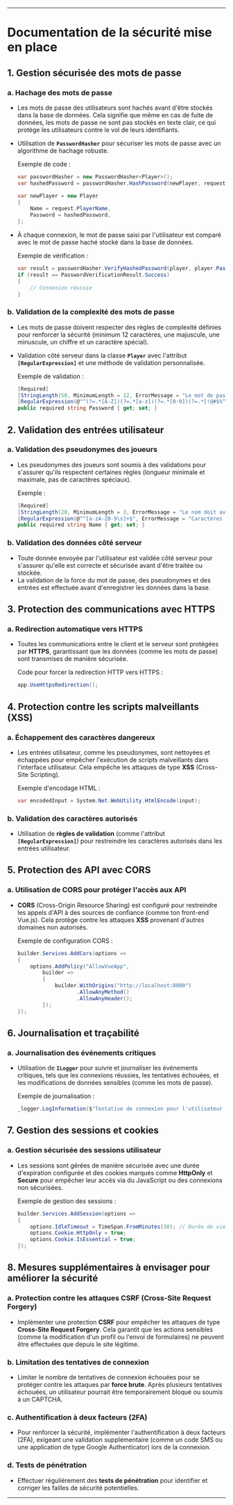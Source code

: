 
---

# Documentation de la sécurité mise en place

## 1. **Gestion sécurisée des mots de passe**

### a. Hachage des mots de passe
- Les mots de passe des utilisateurs sont hachés avant d'être stockés dans la base de données. Cela signifie que même en cas de fuite de données, les mots de passe ne sont pas stockés en texte clair, ce qui protège les utilisateurs contre le vol de leurs identifiants.
- Utilisation de **`PasswordHasher`** pour sécuriser les mots de passe avec un algorithme de hachage robuste.

  Exemple de code :
  ```csharp
  var passwordHasher = new PasswordHasher<Player>();
  var hashedPassword = passwordHasher.HashPassword(newPlayer, request.Password);

  var newPlayer = new Player
  {
      Name = request.PlayerName,
      Password = hashedPassword,
  };
  ```

- À chaque connexion, le mot de passe saisi par l'utilisateur est comparé avec le mot de passe haché stocké dans la base de données.

  Exemple de vérification :
  ```csharp
  var result = passwordHasher.VerifyHashedPassword(player, player.Password, loginRequest.Password);
  if (result == PasswordVerificationResult.Success)
  {
      // Connexion réussie
  }
  ```

### b. Validation de la complexité des mots de passe
- Les mots de passe doivent respecter des règles de complexité définies pour renforcer la sécurité (minimum 12 caractères, une majuscule, une minuscule, un chiffre et un caractère spécial).
- Validation côté serveur dans la classe **`Player`** avec l'attribut **`[RegularExpression]`** et une méthode de validation personnalisée.

  Exemple de validation :
  ```csharp
  [Required]
  [StringLength(50, MinimumLength = 12, ErrorMessage = "Le mot de passe doit contenir entre 12 et 50 caractères.")]
  [RegularExpression(@"^(?=.*[A-Z])(?=.*[a-z])(?=.*[0-9])(?=.*[!@#$%^&*]).+$", ErrorMessage = "Le mot de passe doit contenir une majuscule, une minuscule, un chiffre et un caractère spécial.")]
  public required string Password { get; set; }
  ```

## 2. **Validation des entrées utilisateur**

### a. Validation des pseudonymes des joueurs
- Les pseudonymes des joueurs sont soumis à des validations pour s'assurer qu'ils respectent certaines règles (longueur minimale et maximale, pas de caractères spéciaux).
  
  Exemple :
  ```csharp
  [Required]
  [StringLength(20, MinimumLength = 3, ErrorMessage = "Le nom doit avoir entre 3 et 20 caractères.")]
  [RegularExpression(@"^[a-zA-Z0-9\s]+$", ErrorMessage = "Caractères spéciaux non autorisés.")]
  public required string Name { get; set; }
  ```

### b. Validation des données côté serveur
- Toute donnée envoyée par l'utilisateur est validée côté serveur pour s'assurer qu'elle est correcte et sécurisée avant d'être traitée ou stockée.
- La validation de la force du mot de passe, des pseudonymes et des entrées est effectuée avant d'enregistrer les données dans la base.

## 3. **Protection des communications avec HTTPS**

### a. Redirection automatique vers HTTPS
- Toutes les communications entre le client et le serveur sont protégées par **HTTPS**, garantissant que les données (comme les mots de passe) sont transmises de manière sécurisée.

  Code pour forcer la redirection HTTP vers HTTPS :
  ```csharp
  app.UseHttpsRedirection();
  ```

## 4. **Protection contre les scripts malveillants (XSS)**

### a. Échappement des caractères dangereux
- Les entrées utilisateur, comme les pseudonymes, sont nettoyées et échappées pour empêcher l'exécution de scripts malveillants dans l'interface utilisateur. Cela empêche les attaques de type **XSS** (Cross-Site Scripting).

  Exemple d'encodage HTML :
  ```csharp
  var encodedInput = System.Net.WebUtility.HtmlEncode(input);
  ```

### b. Validation des caractères autorisés
- Utilisation de **règles de validation** (comme l'attribut **`[RegularExpression]`**) pour restreindre les caractères autorisés dans les entrées utilisateur.

## 5. **Protection des API avec CORS**

### a. Utilisation de CORS pour protéger l'accès aux API
- **CORS** (Cross-Origin Resource Sharing) est configuré pour restreindre les appels d'API à des sources de confiance (comme ton front-end Vue.js). Cela protège contre les attaques **XSS** provenant d'autres domaines non autorisés.

  Exemple de configuration CORS :
  ```csharp
  builder.Services.AddCors(options =>
  {
      options.AddPolicy("AllowVueApp",
          builder =>
          {
              builder.WithOrigins("http://localhost:8080")
                     .AllowAnyMethod()
                     .AllowAnyHeader();
          });
  });
  ```

## 6. **Journalisation et traçabilité**

### a. Journalisation des événements critiques
- Utilisation de **`ILogger`** pour suivre et journaliser les événements critiques, tels que les connexions réussies, les tentatives échouées, et les modifications de données sensibles (comme les mots de passe).
  
  Exemple de journalisation :
  ```csharp
  _logger.LogInformation($"Tentative de connexion pour l'utilisateur : {username}");
  ```

## 7. **Gestion des sessions et cookies**

### a. Gestion sécurisée des sessions utilisateur
- Les sessions sont gérées de manière sécurisée avec une durée d'expiration configurée et des cookies marqués comme **HttpOnly** et **Secure** pour empêcher leur accès via du JavaScript ou des connexions non sécurisées.
  
  Exemple de gestion des sessions :
  ```csharp
  builder.Services.AddSession(options =>
  {
      options.IdleTimeout = TimeSpan.FromMinutes(30); // Durée de vie de la session
      options.Cookie.HttpOnly = true;
      options.Cookie.IsEssential = true;
  });
  ```

## 8. **Mesures supplémentaires à envisager pour améliorer la sécurité**

### a. Protection contre les attaques CSRF (Cross-Site Request Forgery)
- Implémenter une protection **CSRF** pour empêcher les attaques de type **Cross-Site Request Forgery**. Cela garantit que les actions sensibles (comme la modification d'un profil ou l'envoi de formulaires) ne peuvent être effectuées que depuis le site légitime.

### b. Limitation des tentatives de connexion
- Limiter le nombre de tentatives de connexion échouées pour se protéger contre les attaques par **force brute**. Après plusieurs tentatives échouées, un utilisateur pourrait être temporairement bloqué ou soumis à un CAPTCHA.

### c. Authentification à deux facteurs (2FA)
- Pour renforcer la sécurité, implémenter l'authentification à deux facteurs (2FA), exigeant une validation supplémentaire (comme un code SMS ou une application de type Google Authenticator) lors de la connexion.

### d. Tests de pénétration
- Effectuer régulièrement des **tests de pénétration** pour identifier et corriger les failles de sécurité potentielles.

---